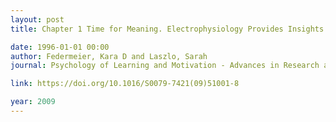 ```yaml
---
layout: post
title: Chapter 1 Time for Meaning. Electrophysiology Provides Insights into the Dynamics of Representation and Processing in Semantic Memory

date: 1996-01-01 00:00
author: Federmeier, Kara D and Laszlo, Sarah
journal: Psychology of Learning and Motivation - Advances in Research and Theory

link: https://doi.org/10.1016/S0079-7421(09)51001-8

year: 2009
---
```



